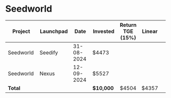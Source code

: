# Seedworld



<table data-full-width="true"><thead><tr><th width="152">Project</th><th width="138">Launchpad</th><th width="132">Date</th><th width="133">Invested</th><th>Return TGE (15%)</th><th>Linear</th><th></th></tr></thead><tbody><tr><td>Seedworld</td><td>Seedify</td><td>31-08-2024</td><td>$4473</td><td></td><td></td><td></td></tr><tr><td>Seedworld</td><td>Nexus</td><td>12-09-2024</td><td>$5527</td><td></td><td></td><td></td></tr><tr><td><strong>Total</strong></td><td></td><td></td><td><strong>$10,000</strong></td><td>$4504</td><td>$4357</td><td></td></tr></tbody></table>

